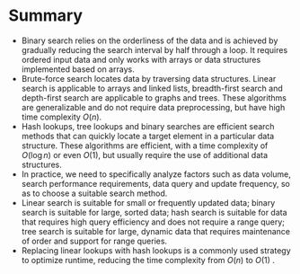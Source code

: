 # Summary

- Binary search relies on the orderliness of the data and is achieved by gradually reducing the search interval by half through a loop. It requires ordered input data and only works with arrays or data structures implemented based on arrays.
- Brute-force search locates data by traversing data structures. Linear search is applicable to arrays and linked lists, breadth-first search and depth-first search are applicable to graphs and trees. These algorithms are generalizable and do not require data preprocessing, but have high time complexity $O(n)$.
- Hash lookups, tree lookups and binary searches are efficient search methods that can quickly locate a target element in a particular data structure. These algorithms are efficient, with a time complexity of $O(\log n)$ or even $O(1)$, but usually require the use of additional data structures.
- In practice, we need to specifically analyze factors such as data volume, search performance requirements, data query and update frequency, so as to choose a suitable search method.
- Linear search is suitable for small or frequently updated data; binary search is suitable for large, sorted data; hash search is suitable for data that requires high query efficiency and does not require a range query; tree search is suitable for large, dynamic data that requires maintenance of order and support for range queries.
- Replacing linear lookups with hash lookups is a commonly used strategy to optimize runtime, reducing the time complexity from $O(n)$ to $O(1)$ .
